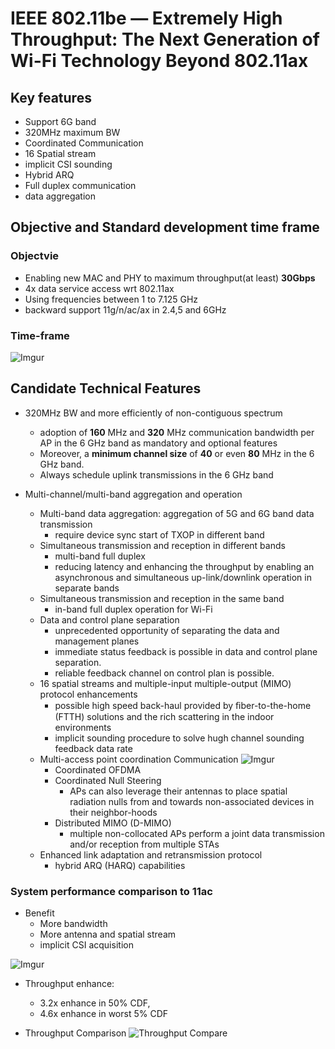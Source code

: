 # IEEE 802.11be — Extremely High Throughput: The Next Generation of Wi-Fi Technology Beyond 802.11ax

## Key features 

- Support 6G band
- 320MHz maximum BW
- Coordinated Communication 
- 16 Spatial stream 
- implicit CSI sounding 
- Hybrid ARQ 
- Full duplex communication
- data aggregation 
 
## Objective and  Standard development time frame

### Objectvie

- Enabling new MAC and PHY to maximum throughput(at least) **30Gbps**
- 4x data service access wrt 802.11ax
- Using frequencies between 1 to 7.125 GHz
- backward support 11g/n/ac/ax in 2.4,5 and 6GHz

### Time-frame

![Imgur](https://i.imgur.com/ZclFM2d.png)


## Candidate Technical Features

- 320MHz BW and more efficiently of non-contiguous spectrum
  - adoption of **160** MHz and **320** MHz communication bandwidth per AP in the 6 GHz band as mandatory and optional features
  - Moreover, a **minimum channel size** of **40** or even **80** MHz in the 6 GHz band.
  - Always schedule uplink transmissions in the 6 GHz band

- Multi-channel/multi-band aggregation and operation
  - Multi-band data aggregation: aggregation of 5G and 6G band data transmission
    - require device sync start of TXOP in different band
  - Simultaneous transmission and reception in different bands
    - multi-band full duplex
    - reducing latency and enhancing the throughput by enabling an asynchronous and simultaneous up-link/downlink operation in separate bands
  - Simultaneous transmission and reception in the same band
    - in-band full duplex operation for Wi-Fi
  - Data and control plane separation
    - unprecedented opportunity of separating the data and management planes
    - immediate status feedback is possible in data and control plane separation.
    - reliable feedback channel on control plan is possible.
  - 16 spatial streams and multiple-input multiple-output (MIMO) protocol enhancements
    - possible high speed back-haul provided by ﬁber-to-the-home (FTTH) solutions and the rich scattering in the indoor environments
    - implicit sounding procedure to solve hugh channel sounding feedback data rate 
  - Multi-access point coordination Communication
  ![Imgur](https://i.imgur.com/fOpoVZ7.png) 
    - Coordinated OFDMA
    - Coordinated Null Steering
      - APs can also leverage their antennas to place spatial radiation nulls from and towards non-associated devices in their neighbor-hoods
    - Distributed MIMO (D-MIMO) 
      - multiple non-collocated APs perform a joint data transmission and/or reception
from multiple STAs
  - Enhanced link adaptation and retransmission protocol
     - hybrid ARQ (HARQ) capabilities

### System performance comparison to 11ac

- Benefit
  - More bandwidth
  - More antenna and spatial stream
  - implicit CSI acquisition

![Imgur](https://i.imgur.com/2fVaR82.png)


- Throughput enhance:
  - 3.2x enhance in 50% CDF, 
  - 4.6x enhance in worst 5% CDF

- Throughput Comparison
![Throughput Compare](https://i.imgur.com/jr3QrS3.png)